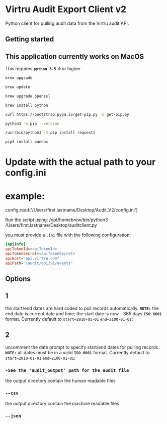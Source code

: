 # Virtru Audit Export Client v2

Python client for pulling audit data from the Virtru audit API.

## Getting started
## This application currently works on MacOS
This requires **`python 3.5.0`** or higher

```bash 
brew upgrade
````
```bash 
brew update
````
```bash 
brew upgrade openssl
````
```bash 
brew install python
````
```bash 
curl https://bootstrap.pypa.io/get-pip.py -o get-pip.py
````
```bash 
python3 -m pip --version
````
```bash 
/usr/bin/python3 -m pip install requests
````
```bash 
pip3 install pandas
````


# Update with the actual path to your config.ini
# example:
config.read('/Users/first.lastname/Desktop/Audit_V2/config.ini') 


Run the script using:
/opt/homebrew/bin/python3 /Users/first.lastname/Desktop/auditclient.py


you must provide a `.ini` file with the following configuration:

```ini
[ApiInfo]
apiTokenId=<apiTokenId>
apiTokenSecret=<apiTokenSecret>
apiHost="api.virtru.com"
apiPath="/audit/api/v1/events"
```

## Options
## 1
the start/end dates are hard coded to pull records automatically.  **`NOTE:`** the end date is current date and time; the start date is now - 365 days **`ISO 8601`** format. Currently default to `start=2010-01-01` `end=2100-01-01`:

## 2
uncomment the date prompt to specify start/end dates for pulling records.  **`NOTE:`** all dates must be in a valid **`ISO 8601`** format. Currently default to `start=2010-01-01` `end=2100-01-01`:


### `-See the 'audit_output' path for the audit file`

the output directory contain the human readable files
### `--csv`

the output directory contain the machine readable files
### `--json`